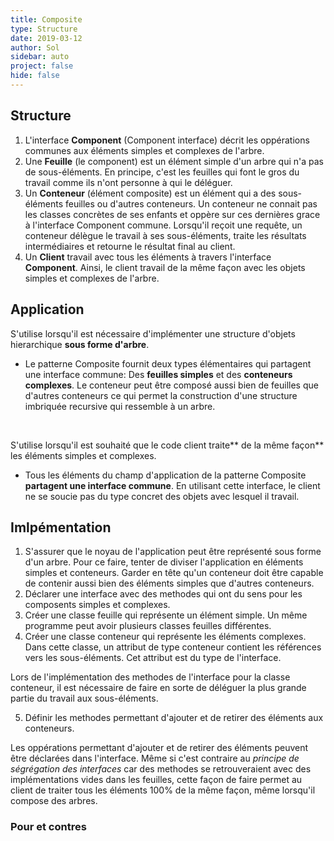 ```yaml
---
title: Composite
type: Structure
date: 2019-03-12
author: Sol
sidebar: auto
project: false
hide: false
---
```


## Structure

<Media
    src="https://i.imgur.com/GY5Ct3w.png"
    url="https://refactoring.guru/design-patterns/composite"
    caption="https://refactoring.guru"
    center="true"
    width=450
/>

1. L'interface **Component** (Component interface) décrit les oppérations communes aux éléments simples et complexes de l'arbre.
2. Une **Feuille** (le component) est un élément simple d'un arbre qui n'a pas de sous-éléments. En principe, c'est les feuilles qui font le gros du travail comme ils n'ont personne à qui le déléguer.
3. Un **Conteneur** (élément composite) est un élément qui a des sous-éléments feuilles ou d'autres conteneurs. Un conteneur ne connait pas les classes concrètes de ses enfants et oppère sur ces dernières grace à l'interface Component commune. Lorsqu'il reçoit une requête, un conteneur délègue le travail à ses sous-éléments, traite les résultats intermédiaires et retourne le résultat final au client.
4. Un **Client** travail avec tous les éléments à travers l'interface **Component**. Ainsi, le client travail de la même façon avec les objets simples et complexes de l'arbre.



<Media
    src="https://i.imgur.com/ffuMhhU.png"
    url="https://i.imgur.com/ffuMhhU.png"
    caption="https://refactoring.guru"
    center="true"
    width=450
/>





## Application

 S'utilise lorsqu'il est nécessaire d'implémenter une structure d'objets hierarchique **sous forme d'arbre**.
* Le patterne Composite fournit deux types élémentaires qui partagent une interface commune: Des **feuilles simples** et des **conteneurs complexes**. Le conteneur peut être composé aussi bien de feuilles que d'autres conteneurs ce qui permet la construction d'une structure imbriquée recursive qui ressemble à un arbre.

<br>

S'utilise lorsqu'il est souhaité que le code client traite** de la même façon** les éléments simples et complexes.
* Tous les éléments du champ d'application de la patterne Composite **partagent une interface commune**. En utilisant cette interface, le client ne se soucie pas du type concret des objets avec lesquel il travail.

## Imlpémentation

1. S'assurer que le noyau de l'application peut être représenté sous forme d'un arbre. Pour ce faire, tenter de diviser l'application en éléments simples et conteneurs. Garder en tête qu'un conteneur doit être capable de contenir aussi bien des éléments simples que d'autres conteneurs.
2. Déclarer une interface avec des methodes qui ont du sens pour les composents simples et complexes.
3. Créer une classe feuille qui représente un élément simple. Un même programme peut avoir plusieurs classes feuilles différentes.
4. Créer une classe conteneur qui représente les éléments complexes. Dans cette classe, un attribut de type conteneur contient les références vers les sous-éléments. Cet attribut est du type de l'interface.

<Container type="warning">

Lors de l'implémentation des methodes de l'interface pour la classe conteneur, il est nécessaire de faire en sorte de déléguer la plus grande partie du travail aux sous-éléments.

</Container>

5. Définir les methodes permettant d'ajouter et de retirer des éléments aux conteneurs. 

<Container type="info">

Les oppérations permettant d'ajouter et de retirer des éléments peuvent être déclarées dans l'interface. Même si c'est contraire au _principe de ségrégation des interfaces_ car des methodes se retrouveraient avec des implémentations vides dans les feuilles, cette façon de faire permet au client de traiter tous les éléments 100% de la même façon, même lorsqu'il compose des arbres.

</Container>

### Pour et contres

<Col proportions="6/6" vAlign="0">
<template slot="left">

* <st c="g">Permet de travailler avec des structures complexes en forme d'arbre en tirant profit du polymorphisme et de la récursion</st>
* <st c="g">Principe _ouvert/fermé_ exploité. Il est possible d'introduire de nouveaux éléments de nouveaux types dans une application sans casser le code existant.</st>

</template>
<template slot="right">

* <st c="r">Il peut être difficile de fournir une interface commune à des classes aux fonctionnalités fort différentes. Dans certains scénario, il serait nécesaire de sur-généraliser l'interface ce qui la rendrait difficile à comprendre.</st>

</template>
</Col>